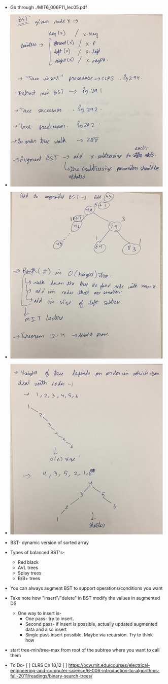 * Go through ./MIT6_006F11_lec05.pdf
* ![](images/IMG_5933.jpg)
* ![](images/IMG_5934.jpg)
* ![](images/IMG_5935.jpg)
* BST- dynamic version of sorted array
* Types of balanced BST's-
  * Red black
  * AVL trees
  * Splay trees
  * B/B+ trees
* You can always augment BST to support operations/conditions you want
* Take note how "insert"/"delete" in BST modify the values in augmented DS
  * One way to insert is-
    * One pass- try to insert.
    * Second pass- if insert is possible, actually updated augmented data and also insert
    * Single pass insert possible. Maybe via recursion. Try to think how
* start tree-min/tree-max from root of the subtree where you want to call them

* To Do-
  [ ] CLRS Ch 10,12
  [ ] https://ocw.mit.edu/courses/electrical-engineering-and-computer-science/6-006-introduction-to-algorithms-fall-2011/readings/binary-search-trees/
